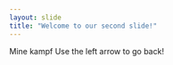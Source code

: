 ```yaml
---
layout: slide
title: "Welcome to our second slide!"
---
```

Mine kampf
Use the left arrow to go back!
